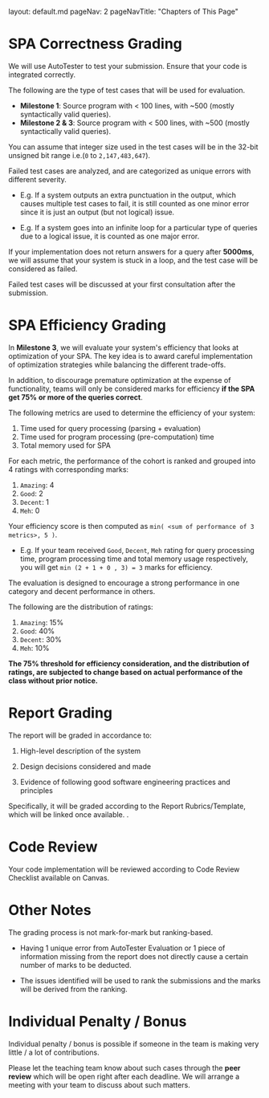 <br>

<frontmatter>
  layout: default.md
  pageNav: 2
  pageNavTitle: "Chapters of This Page"
</frontmatter>

[](#spa-correctness-grading)SPA Correctness Grading
===================================================

We will use AutoTester to test your submission. Ensure that your code is integrated correctly.

The following are the type of test cases that will be used for evaluation.

*   **Milestone 1**: Source program with < 100 lines, with ~500 (mostly syntactically valid queries).
*   **Milestone 2 & 3**: Source program with < 500 lines, with ~500 (mostly syntactically valid queries).

You can assume that integer size used in the test cases will be in the 32-bit unsigned bit range i.e.(`0` to `2,147,483,647`).

Failed test cases are analyzed, and are categorized as unique errors with different severity.

*   E.g. If a system outputs an extra punctuation in the output, which causes multiple test cases to fail, it is still counted as one minor error since it is just an output (but not logical) issue.

*   E.g. If a system goes into an infinite loop for a particular type of queries due to a logical issue, it is counted as one major error.


If your implementation does not return answers for a query after **5000ms**, we will assume that your system is stuck in a loop, and the test case will be considered as failed.

Failed test cases will be discussed at your first consultation after the submission.

[](#spa-efficiency-grading)SPA Efficiency Grading
=================================================

In **Milestone 3**, we will evaluate your system's efficiency that looks at optimization of your SPA. The key idea is to award careful implementation of optimization strategies while balancing the different trade-offs.

In addition, to discourage premature optimization at the expense of functionality, teams will only be considered marks for efficiency **if the SPA get 75% or more of the queries correct**.

The following metrics are used to determine the efficiency of your system:

1.  Time used for query processing (parsing + evaluation)
2.  Time used for program processing (pre-computation) time
3.  Total memory used for SPA

For each metric, the performance of the cohort is ranked and grouped into 4 ratings with corresponding marks:

1.  `Amazing`: 4
2.  `Good`: 2
3.  `Decent`: 1
4.  `Meh`: 0

Your efficiency score is then computed as `min( <sum of performance of 3 metrics>, 5 )`.

*   E.g. If your team received `Good`, `Decent`, `Meh` rating for query processing time, program processing time and total memory usage respectively, you will get `min (2 + 1 + 0 , 3) = 3` marks for efficiency.

The evaluation is designed to encourage a strong performance in one category and decent performance in others.

The following are the distribution of ratings:

1.  `Amazing`: 15%
2.  `Good`: 40%
3.  `Decent`: 30%
4.  `Meh`: 10%

**The 75% threshold for efficiency consideration, and the distribution of ratings, are subjected to change based on actual performance of the class without prior notice.**

[](#report-grading)Report Grading
=================================

The report will be graded in accordance to:

1.  High-level description of the system

2.  Design decisions considered and made

3.  Evidence of following good software engineering practices and principles


Specifically, it will be graded according to the Report Rubrics/Template, which will be linked once available. .

[](#code-review)Code Review
===========================

Your code implementation will be reviewed according to Code Review Checklist available on Canvas.

[](#other-notes)Other Notes
===========================

The grading process is not mark-for-mark but ranking-based.

*   Having 1 unique error from AutoTester Evaluation or 1 piece of information missing from the report does not directly cause a certain number of marks to be deducted.

*   The issues identified will be used to rank the submissions and the marks will be derived from the ranking.


[](#individual-penalty--bonus)Individual Penalty / Bonus
========================================================

Individual penalty / bonus is possible if someone in the team is making very little / a lot of contributions.

Please let the teaching team know about such cases through the **peer review** which will be open right after each deadline. We will arrange a meeting with your team to discuss about such matters.
